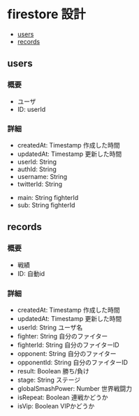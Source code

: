 # firestore 設計

- [users](#users)
- [records](#records)

## users

### 概要

- ユーザ
- ID: userId

### 詳細

- createdAt: Timestamp 作成した時間
- updatedAt: Timestamp 更新した時間
- userId: String
- authId: String
- username: String
- twitterId: String
<!-- - friendCode: String -->
- main: String fighterId
- sub: String fighterId
<!-- - winningPercentage: Object
  - wins: Number
  - loses: Number
- friendCode: String
- selfIntroduction: String
- smashmateRating: Number
- mainPlayingTime: String
- voiceChat: map
  - discord: Boolean
  - line: Boolean
  - nintendoOnline: Boolean
  - skype: Boolean
  - listenOnly: Boolean
  - ng: Boolean
<!-- - playStyle: map
  - 
  tournament/oneOnOne
  - items: String on/off -->
<!-- - privateSettings: Map
  - isPrivate: Boolean
  - showProfile: Boolean
  - showLatestGlobalSmashPower: Boolean
  - showWinningRate: Boolean
  - showAnalytics: Boolean -->


## records

### 概要

- 戦績
- ID: 自動id

### 詳細

- createdAt: Timestamp 作成した時間
- updatedAt: Timestamp 更新した時間
- userId: String ユーザ名
- fighter: String 自分のファイター
- fighterId: String 自分のファイターID
- opponent: String 自分のファイター
- opponentId: String 自分のファイターID
- result: Boolean 勝ち/負け
- stage: String ステージ
- globalSmashPower: Number 世界戦闘力
- isRepeat: Boolean 連戦かどうか
- isVip: Boolean VIPかどうか
<!-- - stocksTaken: map
  - own: number 自分のストックを落とされた数
  - opponent: number 相手のストックを落とした数
- roomType: String online|arena
- against: String 相手の名前
- againstUserId: String 相手のユーザID -->
